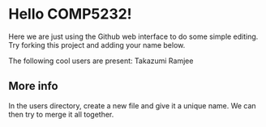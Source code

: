 # Hello COMP5232!

Here we are just using the Github web interface to do some simple editing.
Try forking this project and adding your name below.

The following cool users are present:
Takazumi
Ramjee

## More info
In the users directory, create a new file and give it a unique name.
We can then try to merge it all together.
